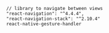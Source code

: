 
    // library to navigate between views
    "react-navigation": "^4.4.4",
    "react-navigation-stack": "^2.10.4"
    react-native-gesture-handler